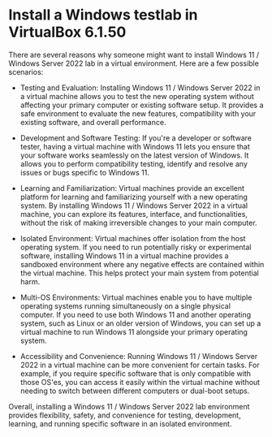# Install a Windows testlab in VirtualBox 6.1.50

There are several reasons why someone might want to install Windows 11 / Windows Server 2022 lab in a virtual environment. Here are a few possible scenarios:

- Testing and Evaluation: Installing Windows 11 / Windows Server 2022 in a virtual machine allows you to test the new operating system without affecting your primary computer or existing software setup. It provides a safe environment to evaluate the new features, compatibility with your existing software, and overall performance.

- Development and Software Testing: If you're a developer or software tester, having a virtual machine with Windows 11 lets you ensure that your software works seamlessly on the latest version of Windows. It allows you to perform compatibility testing, identify and resolve any issues or bugs specific to Windows 11.

- Learning and Familiarization: Virtual machines provide an excellent platform for learning and familiarizing yourself with a new operating system. By installing Windows 11 / Windows Server 2022 in a virtual machine, you can explore its features, interface, and functionalities, without the risk of making irreversible changes to your main computer.

- Isolated Environment: Virtual machines offer isolation from the host operating system. If you need to run potentially risky or experimental software, installing Windows 11 in a virtual machine provides a sandboxed environment where any negative effects are contained within the virtual machine. This helps protect your main system from potential harm.

- Multi-OS Environments: Virtual machines enable you to have multiple operating systems running simultaneously on a single physical computer. If you need to use both Windows 11 and another operating system, such as Linux or an older version of Windows, you can set up a virtual machine to run Windows 11 alongside your primary operating system.

- Accessibility and Convenience: Running Windows 11 / Windows Server 2022 in a virtual machine can be more convenient for certain tasks. For example, if you require specific software that is only compatible with those OS'es, you can access it easily within the virtual machine without needing to switch between different computers or dual-boot setups.

Overall, installing a Windows 11 / Windows Server 2022 lab environment provides flexibility, safety, and convenience for testing, development, learning, and running specific software in an isolated environment.